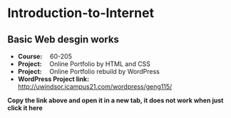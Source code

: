 <h1>Introduction-to-Internet</h1>
<h2>Basic Web desgin works</h2>
<ul>
  <li><b>Course: </b>&emsp;60-205</li>
  <li><b>Project: </b>&emsp;Online Portfolio by HTML and CSS</li>
  <li><b>Project: </b>&emsp;Online Portfolio rebuild by WordPress</li>
  <li><b>WordPress Project link: </b><a href>http://uwindsor.icampus21.com/wordpress/geng115/</a></li>
</ul>
<b>Copy the link above and open it in a new tab, it does not work when just click it here</b>

